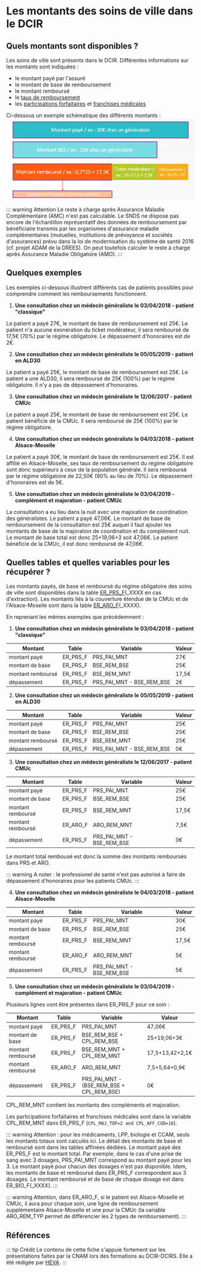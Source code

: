 # Les montants des soins de ville dans le DCIR
<!-- SPDX-License-Identifier: MPL-2.0 -->

## Quels montants sont disponibles ?

Les soins de ville sont présents dans le DCIR. 
Différentes informations sur les montants sont indiquées : 
- le montant payé par l'assuré 
- le montant de base de remboursement 
- le montant remboursé
- le [taux de remboursement](https://www.ameli.fr/rhone/assure/remboursements/rembourse/tableau-recapitulatif-taux-remboursement/tableau-recapitulatif-taux-remboursement)
- les [participations forfaitaires](https://www.ameli.fr/rhone/assure/remboursements/reste-charge/participation-forfaitaire-1-euro) et [franchises médicales](https://www.ameli.fr/rhone/assure/remboursements/reste-charge/franchise-medicale)

Ci-dessous un exemple schématique des différents montants : 
![ex_montants_sdv](../images/2019-07-16_HEVA_ex_montants_sdv_dcir_PML-2.0.PNG)



::: warning 
Attention
Le reste à charge après Assurance Maladie Complémentaire (AMC) n'est pas calculable. Le SNDS ne dispose pas encore de l'échantillon représentatif des données de remboursement par bénéficiaire transmis par les organismes d'assurance maladie complémentaires (mutuelles, institutions de prévoyance et sociétés d'assurances) prévu dans la loi de modernisation du système de santé 2016 (cf. projet ADAM de la DREES).
On peut toutefois calculer le reste à charge après Assurance Maladie Obligatoire (AMO).
:::

## Quelques exemples 
Les exemples ci-dessous illustrent différents cas de patients possibles pour comprendre comment les remboursements fonctionnent.

1. **Une consultation chez un médecin généraliste le 03/04/2018 - patient "classique"** 

Le patient a payé 27€, le montant de base de remboursement est 25€. 
Le patient n'a aucune exonération du ticket modérateur, il sera remboursé de 17,5€ (70%) par le régime obligatoire. Le dépassement d'honoraires est de 2€.

2. **Une consultation chez un médecin généraliste le 05/05/2019 - patient en ALD30** 

Le patient a payé 25€, le montant de base de remboursement est 25€. 
Le patient a une ALD30, il sera remboursé de 25€ (100%) par le régime obligatoire. Il n'y a pas de dépassement d'honoraires.

3. **Une consultation chez un médecin généraliste le 12/06/2017 - patient CMUc**

Le patient a payé 25€, le montant de base de remboursement est 25€.
Le patient bénéficie de la CMUc. Il sera remboursé de 25€ (100%) par le régime obligatoire.

4. **Une consultation chez un médecin généraliste le 04/03/2018 - patient Alsace-Moselle**

Le patient a payé 30€, le montant de base de remboursement est 25€.
Il est affilié en Alsace-Moselle, ses taux de remboursement du régime obligatoire sont donc supérieurs à ceux de la population générale. 
Il sera remboursé par le régime obligatoire de 22,50€ (90% au lieu de 70%). Le dépassement d'honoraires est de 5€.

5. **Une consultation chez un médecin généraliste le 03/04/2019 - complément et majoration - patient CMUc** 

La consultation a eu lieu dans la nuit avec une majoration de coordination des généralistes.
Le patient a payé 47,06€. Le montant de base de remboursement de la consultation est 25€ auquel il faut ajouter les montants de base de la majoration de coordination et du complément nuit. Le montant de base total est donc 25+19,06+3 soit 47,06€.
Le patient bénéficie de la CMUc, il est donc remboursé de 47,06€.


## Quelles tables et quelles variables pour les récupérer ?

Les montants payés, de base et remboursé du régime obligatoire des soins de ville sont disponibles dans la table [ER_PRS_F](../tables/DCIR/ER_PRS_F.md)(_XXXX en cas d'extraction). 
Les montants liés à la couverture étendue de la CMUc et de l'Alsace-Moselle sont dans la table [ER_ARO_F](../tables/DCIR/ER_ARO_F.md)(_XXXX). 


En reprenant les mêmes exemples que précédemment :

1. **Une consultation chez un médecin généraliste le 03/04/2018 - patient "classique"**

| Montant           | Table | Variable                  | Valeur |
|-------------------|-------|---------------------------|--------|
| montant payé      | ER_PRS_F  | PRS_PAI_MNT               | 27€    |
| montant de base   | ER_PRS_F  | BSE_REM_BSE               | 25€    |
| montant remboursé | ER_PRS_F  | BSE_REM_MNT               | 17,5€  |
| dépassement       | ER_PRS_F  | PRS_PAI_MNT - BSE_REM_BSE | 2€     |


2. **Une consultation chez un médecin généraliste le 05/05/2019 - patient en ALD30**

| Montant           | Table | Variable                  | Valeur |
|-------------------|-------|---------------------------|--------|
| montant payé      | ER_PRS_F  | PRS_PAI_MNT               | 25€    |
| montant de base   | ER_PRS_F  | BSE_REM_BSE               | 25€    |
| montant remboursé | ER_PRS_F  | BSE_REM_MNT               | 25€  |
| dépassement       | ER_PRS_F  | PRS_PAI_MNT - BSE_REM_BSE | 0€     |


3. **Une consultation chez un médecin généraliste le 12/06/2017 - patient CMUc**

| Montant           | Table | Variable                  | Valeur |
|-------------------|-------|---------------------------|--------|
| montant payé      | ER_PRS_F  | PRS_PAI_MNT      | 25€    |
| montant de base   | ER_PRS_F  | BSE_REM_BSE    | 25€    |
| montant remboursé | ER_PRS_F  | BSE_REM_MNT       | 17,5€  |
| montant remboursé | ER_ARO_F  | ARO_REM_MNT      | 7,5€  |
| dépassement       | ER_PRS_F  | PRS_PAI_MNT - BSE_REM_BSE | 0€     |

Le montant total rembousé est donc la somme des montants remboursés dans PRS et ARO.

::: warning 
A noter : le professionel de santé n'est pas autorisé à faire de dépassement d'honoraires pour les patients CMUc.
:::

4. **Une consultation chez un médecin généraliste le 04/03/2018 - patient Alsace-Moselle**

| Montant           | Table | Variable                  | Valeur |
|-------------------|-------|---------------------------|--------|
| montant payé      | ER_PRS_F  | PRS_PAI_MNT      | 30€    |
| montant de base   | ER_PRS_F  | BSE_REM_BSE    | 25€    |
| montant remboursé | ER_PRS_F  | BSE_REM_MNT       | 17,5€  |
| montant remboursé | ER_ARO_F  | ARO_REM_MNT      | 5€  |
| dépassement       | ER_PRS_F  | PRS_PAI_MNT - BSE_REM_BSE | 5€     |



5. **Une consultation chez un médecin généraliste le 03/04/2019 - complément et majoration - patient CMUc** 

Plusieurs lignes vont être présentes dans ER_PRS_F pour ce soin : 

| Montant           | Table | Variable                  | Valeur |
|-------------------|-------|---------------------------|--------|
| montant payé      | ER_PRS_F | PRS_PAI_MNT | 47,06€ |
| montant de base   | ER_PRS_F  | BSE_REM_BSE + CPL_REM_BSE| 25+19,06+3€  |
| montant remboursé | ER_PRS_F  | BSE_REM_MNT + CPL_REM_MNT| 17,5+13,42+2,1€  |
| montant remboursé | ER_ARO_F  | ARO_REM_MNT | 7,5+5,64+0,9€  |
| dépassement       | ER_PRS_F  | PRS_PAI_MNT - (BSE_REM_BSE + CPL_REM_BSE) | 0€ |

CPL_REM_MNT contient les montants des compléments et majoration.

Les participations forfaitaires et franchises médicales sont dans la variable CPL_REM_MNT dans ER_PRS_F (`CPL_MAJ_TOP=2 and CPL_AFF_COD=16`). 


::: warning 
Attention : pour les médicaments, LPP, biologie et CCAM, seuls les montants totaux sont calculés ici. Le détail des montants de base et remboursé sont dans les tables affinées dédiées. Le montant payé des ER_PRS_F est le montant total. Par exemple, dans le cas d'une prise de sang avec 3 dosages, PRS_PAI_MNT correspond au montant payé pour les 3. Le montant payé pour chacun des dosages n'est pas disponible. Idem, les montants de base et remboursé dans ER_PRS_F correspondent aux 3 dosages. Le montant remboursé et de base de chaque dosage est dans ER_BIO_F(_XXXX).
:::

::: warning 
Attention, dans ER_ARO_F, si le patient est Alsace-Moselle et CMUc, il aura pour chaque soin, une ligne de remboursement supplémentaire Alsace-Moselle et une pour la CMUc (la variable ARO_REM_TYP permet de différencier les 2 types de remboursement).
:::

## Références
::: tip Crédit
Le contenu de cette fiche s'appuie fortement sur les présentations faites par la CNAM lors des formations au DCIR-DCIRS. Elle a été rédigée par [HEVA](https://hevaweb.com/fr/#!/).
:::
